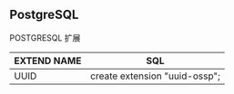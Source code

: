 ## PostgreSQL

POSTGRESQL 扩展

| EXTEND NAME | SQL                           |
| ----------- | ----------------------------- |
| UUID        | create extension "uuid-ossp"; |